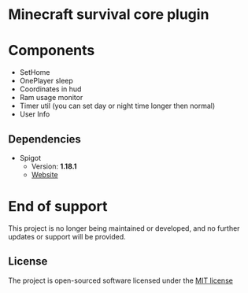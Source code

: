 # Minecraft survival core plugin

# Components
* SetHome
* OnePlayer sleep
* Coordinates in hud
* Ram usage monitor
* Timer util (you can set day or night time longer then normal)
* User Info

## Dependencies
* Spigot
   * Version: **1.18.1**
   * [Website](https://getbukkit.org/)

# End of support
This project is no longer being maintained or developed, and no further updates or support will be provided.

## License
The project is open-sourced software licensed under the [MIT license](https://github.com/lukasbecvar/becvold-core/blob/main/LICENSE)
